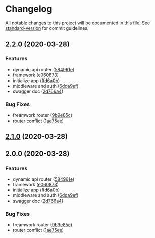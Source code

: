 # Changelog

All notable changes to this project will be documented in this file. See [standard-version](https://github.com/conventional-changelog/standard-version) for commit guidelines.

## 2.2.0 (2020-03-28)


### Features

* dynamic api router ([584961e](https://github.com/AlfieriChou/koa-galen/commit/584961e2e3c8051a2e454f43a66b568f597752db))
* framework ([e060873](https://github.com/AlfieriChou/koa-galen/commit/e060873573766761b3a468327ffa18cd614a6dd2))
* initialize app ([ffd6a0b](https://github.com/AlfieriChou/koa-galen/commit/ffd6a0bf0bd4412e2783ff2cf50d8d12166833ea))
* middleware and auth ([6dda9ef](https://github.com/AlfieriChou/koa-galen/commit/6dda9ef0bb5542338eb2079000c24efef5567cd7))
* swagger doc ([2d766a4](https://github.com/AlfieriChou/koa-galen/commit/2d766a4878bc79f32184b5f5b01d1992eb9d26bf))


### Bug Fixes

* freamwork router ([9b9e85c](https://github.com/AlfieriChou/koa-galen/commit/9b9e85c3e22b1795b552606c0431f3758edf7d9d))
* router conflict ([1ae75ee](https://github.com/AlfieriChou/koa-galen/commit/1ae75eeaf786059651cd551815cb50acecbce23b))

## [2.1.0](https://github.com/AlfieriChou/koa-galen/compare/v2.0.0...v2.1.0) (2020-03-28)

## 2.0.0 (2020-03-28)


### Features

* dynamic api router ([584961e](https://github.com/AlfieriChou/koa-galen/commit/584961e2e3c8051a2e454f43a66b568f597752db))
* framework ([e060873](https://github.com/AlfieriChou/koa-galen/commit/e060873573766761b3a468327ffa18cd614a6dd2))
* initialize app ([ffd6a0b](https://github.com/AlfieriChou/koa-galen/commit/ffd6a0bf0bd4412e2783ff2cf50d8d12166833ea))
* middleware and auth ([6dda9ef](https://github.com/AlfieriChou/koa-galen/commit/6dda9ef0bb5542338eb2079000c24efef5567cd7))
* swagger doc ([2d766a4](https://github.com/AlfieriChou/koa-galen/commit/2d766a4878bc79f32184b5f5b01d1992eb9d26bf))


### Bug Fixes

* freamwork router ([9b9e85c](https://github.com/AlfieriChou/koa-galen/commit/9b9e85c3e22b1795b552606c0431f3758edf7d9d))
* router conflict ([1ae75ee](https://github.com/AlfieriChou/koa-galen/commit/1ae75eeaf786059651cd551815cb50acecbce23b))
